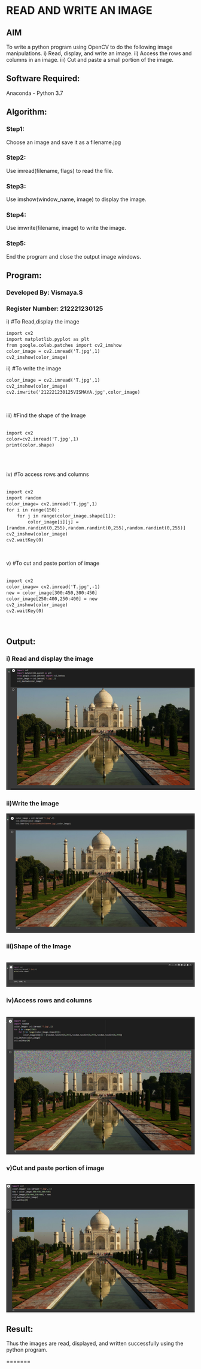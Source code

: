 
# READ AND WRITE AN IMAGE
## AIM
To write a python program using OpenCV to do the following image manipulations.
i) Read, display, and write an image.
ii) Access the rows and columns in an image.
iii) Cut and paste a small portion of the image.

## Software Required:
Anaconda - Python 3.7
## Algorithm:
### Step1:
Choose an image and save it as a filename.jpg
### Step2:
Use imread(filename, flags) to read the file.
### Step3:
Use imshow(window_name, image) to display the image.
### Step4:
Use imwrite(filename, image) to write the image.
### Step5:
End the program and close the output image windows.
## Program:
### Developed By: Vismaya.S 
### Register Number: 212221230125
i) #To Read,display the image
```
import cv2
import matplotlib.pyplot as plt
from google.colab.patches import cv2_imshow
color_image = cv2.imread('T.jpg',1)
cv2_imshow(color_image)  

```
ii) #To write the image
```
color_image = cv2.imread('T.jpg',1)
cv2_imshow(color_image)
cv2.imwrite('212221230125VISMAYA.jpg',color_image)



```
iii) #Find the shape of the Image
```python3

import cv2
color=cv2.imread('T.jpg',1)
print(color.shape)




```
iv) #To access rows and columns

```python3

import cv2
import random
color_image= cv2.imread('T.jpg',1)
for i in range(150):
    for j in range(color_image.shape[1]):
        color_image[i][j] = [random.randint(0,255),random.randint(0,255),random.randint(0,255)]
cv2_imshow(color_image)
cv2.waitKey(0)



```
v) #To cut and paste portion of image
```python3

import cv2
color_imagw= cv2.imread('T.jpg',-1)
new = color_image[300:450,300:450]
color_image[250:400,250:400] = new
cv2_imshow(color_image)
cv2.waitKey(0)



```

## Output:

### i) Read and display the image

![output](o1.png)


### ii)Write the image

![output](o2.png)


### iii)Shape of the Image

<br>![output](o3.png)
<br>

### iv)Access rows and columns
<br>![output](o4.png)
<br>

### v)Cut and paste portion of image
<br> ![output](o5.png)
<br>

## Result:
Thus the images are read, displayed, and written successfully using the python program.


=======



